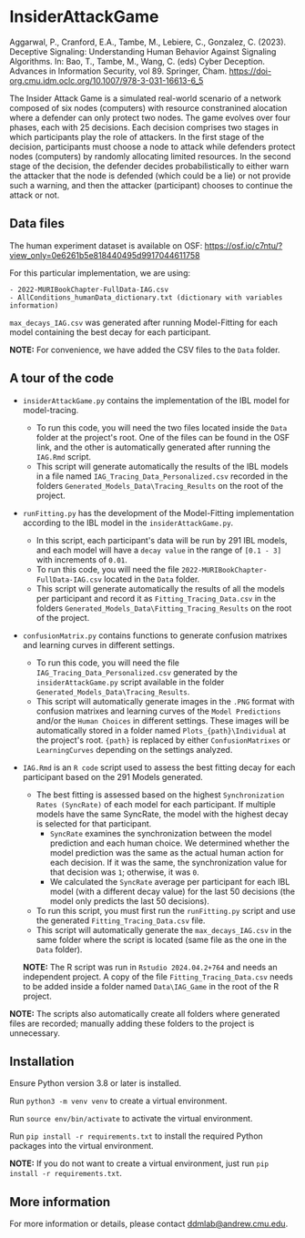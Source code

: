 # InsiderAttackGame

Aggarwal, P., Cranford, E.A., Tambe, M., Lebiere, C., Gonzalez, C. (2023). Deceptive Signaling: Understanding Human Behavior Against Signaling Algorithms. In: Bao, T., Tambe, M., Wang, C. (eds) Cyber Deception. Advances in Information Security, vol 89. Springer, Cham. https://doi-org.cmu.idm.oclc.org/10.1007/978-3-031-16613-6_5

The Insider Attack Game is a simulated real-world scenario of a network composed of six nodes (computers) with resource constranined alocation where a defender can only protect two nodes. The game evolves over four phases, each with 25 decisions. Each decision comprises two stages in which participants play the role of attackers. In the first stage of the decision, participants must choose a node to attack while defenders protect nodes (computers) by randomly allocating limited resources. In the second stage of the decision, the defender decides probabilistically to either warn the attacker that the node is defended (which could be a lie) or not provide such a warning, and then the attacker (participant) chooses to continue the attack or not.

## Data files

The human experiment dataset is available on OSF: https://osf.io/c7ntu/?view_only=0e6261b5e818440495d9917044611758

For this particular implementation, we are using:

    - 2022-MURIBookChapter-FullData-IAG.csv
    - AllConditions_humanData_dictionary.txt (dictionary with variables information)

`max_decays_IAG.csv` was generated after running Model-Fitting for each model containing the best decay for each participant.

**NOTE:** For convenience, we have added the CSV files to the `Data` folder.

## A tour of the code

- `insiderAttackGame.py` contains the implementation of the IBL model for model-tracing. 
    - To run this code, you will need the two files located inside the `Data` folder at the project's root. One of the files can be found in the OSF link, and the other is automatically generated after running the `IAG.Rmd` script.
    - This script will generate automatically the results of the IBL models in a file named `IAG_Tracing_Data_Personalized.csv` recorded in the folders `Generated_Models_Data\Tracing_Results` on the root of the project.

- `runFitting.py` has the development of the Model-Fitting implementation according to the IBL model in the `insiderAttackGame.py`.
    - In this script, each participant's data will be run by 291 IBL models, and each model will have a `decay value` in the range of `[0.1 - 3]` with increments of `0.01`.
    - To run this code, you will need the file `2022-MURIBookChapter-FullData-IAG.csv` located in the `Data` folder. 
    - This script will generate automatically the results of all the models per participant and record it as `Fitting_Tracing_Data.csv` in the folders `Generated_Models_Data\Fitting_Tracing_Results` on the root of the project. 

- `confusionMatrix.py` contains functions to generate confusion matrixes and learning curves in different settings. 
    - To run this code, you will need the file `IAG_Tracing_Data_Personalized.csv` generated by the `insiderAttackGame.py` script available in the folder `Generated_Models_Data\Tracing_Results`.
    - This script will automatically generate images in the `.PNG` format with confusion matrixes and learning curves of the `Model Predictions` and/or the `Human Choices` in different settings. These images will be automatically stored in a folder named `Plots_{path}\Individual` at the project's root. `{path}` is replaced by either `ConfusionMatrixes` or `LearningCurves` depending on the settings analyzed.
    
- `IAG.Rmd` is an `R code` script used to assess the best fitting decay for each participant based on the 291 Models generated. 
    - The best fitting is assessed based on the highest `Synchronization Rates (SyncRate)` of each model for each participant. If multiple models have the same SyncRate, the model with the highest decay is selected for that participant. 
        - `SyncRate` examines the synchronization between the model prediction and each human choice. We determined whether the model prediction was the same as the actual human action for each decision. If it was the same, the synchronization value for that decision was `1`; otherwise, it was `0`. 
        - We calculated the `SyncRate` average per participant for each IBL model (with a different decay value) for the last 50 decisions (the model only predicts the last 50 decisions).
    - To run this script, you must first run the `runFitting.py` script and use the generated `Fitting_Tracing_Data.csv` file.
    - This script will automatically generate the `max_decays_IAG.csv` in the same folder where the script is located (same file as the one in the `Data` folder).

    **NOTE:** The R script was run in `Rstudio 2024.04.2+764` and needs an independent project. A copy of the file `Fitting_Tracing_Data.csv` needs to be added inside a folder named `Data\IAG_Game` in the root of the R project.

**NOTE:** The scripts also automatically create all folders where generated files are recorded; manually adding these folders to the project is unnecessary.


## Installation

Ensure Python version 3.8 or later is installed.

Run `python3 -m venv venv` to create a virtual environment.

Run `source env/bin/activate` to activate the virtual environment.

Run `pip install -r requirements.txt` to install the required Python packages into the virtual environment.

**NOTE:** If you do not want to create a virtual environment, just run `pip install -r requirements.txt`.



## More information

For more information or details, please contact [ddmlab@andrew.cmu.edu](mailto:ddmlab@andrew.cmu.edu).
